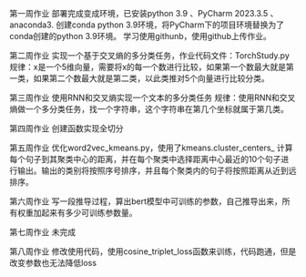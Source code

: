 第一周作业 部署完成变成环境，已安装python 3.9 、PyCharm 2023.3.5 、 anaconda3. 创建conda python 3.9环境，将PyCharm下的项目环境替换为了conda创建的python 3.9环境。 学习使用githunb，使用github上传作业。

第二周作业 实现一个基于交叉熵的多分类任务，作业代码文件：TorchStudy.py 规律：x是一个5维向量，需要将x的每一个数进行比较，如果第一个数最大就是第一类，如果第二个数最大就是第二类，以此类推对5个向量进行比较分类。

第三周作业 使用RNN和交叉熵实现一个文本的多分类任务 规律：使用RNN和交叉熵做一个多分类任务，找一个字符串，这个字符串在第几个坐标就属于第几类。

第四周作业 创建函数实现全切分

第五周作业 优化word2vec_kmeans.py，使用了kmeans.cluster_centers_ 计算每个句子到其聚类中心的距离，并在每个聚类中选择距离中心最近的10个句子进行输出。输出的类别将按照序号排序，并且每个聚类内的句子将按照距离从近到远排序。

第六周作业 写一段推导过程，算出bert模型中可训练的参数，自己推导出来，所有权重加起来有多少可训练参数量。

第七周作业 未完成

第八周作业 修改使用代码，使用cosine_triplet_loss函数来训练，代码跑通，但是改变参数也无法降低loss